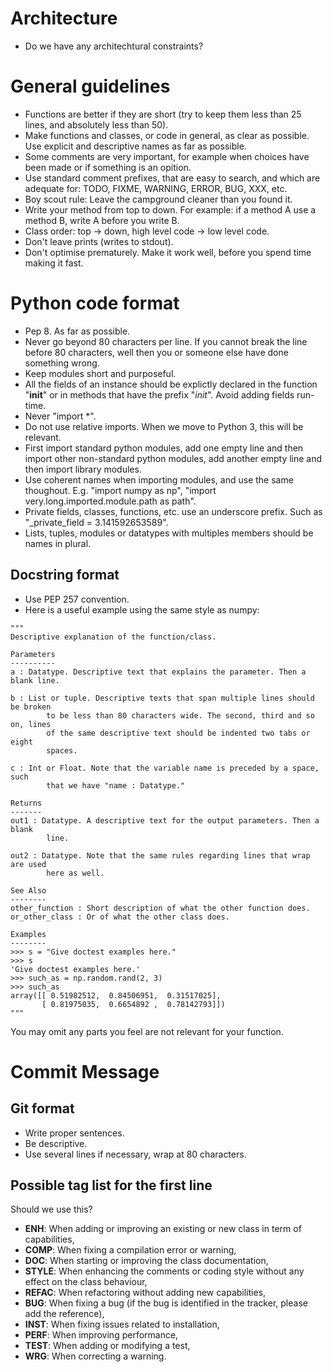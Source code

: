 Architecture
============

- Do we have any architechtural constraints?



General guidelines
==================

- Functions are better if they are short (try to keep them less than 25 lines, and absolutely less than 50).
- Make functions and classes, or code in general, as clear as possible. Use explicit and descriptive names as far as possible.
- Some comments are very important, for example when choices have been made or if something is an opition.
- Use standard comment prefixes, that are easy to search, and which are adequate for: TODO, FIXME, WARNING, ERROR, BUG, XXX, etc.
- Boy scout rule: Leave the campground cleaner than you found it. 
- Write your method from top to down. For example: if a method A use a method B, write A before you write B.
- Class order: top -> down, high level code -> low level code.
- Don't leave prints (writes to stdout).
- Don't optimise prematurely. Make it work well, before you spend time making it fast.



Python code format
==================

- Pep 8. As far as possible.
- Never go beyond 80 characters per line. If you cannot break the line before 80 characters, well then you or someone else have done something wrong.
- Keep modules short and purposeful.
- All the fields of an instance should be explictly declared in the function "__init__" or in methods that have the prefix "_init_". Avoid adding fields run-time.
- Never "import *".
- Do not use relative imports. When we move to Python 3, this will be relevant.
- First import standard python modules, add one empty line and then import other non-standard python modules, add another empty line and then import library modules.
- Use coherent names when importing modules, and use the same thoughout. E.g. "import numpy as np", "import very.long.imported.module.path as path".
- Private fields, classes, functions, etc. use an underscore prefix. Such as "_private_field = 3.141592653589".
- Lists, tuples, modules or datatypes with multiples members should be names in plural.

Docstring format
----------------

- Use PEP 257 convention.
- Here is a useful example using the same style as numpy:
```
"""
Descriptive explanation of the function/class.

Parameters
----------
a : Datatype. Descriptive text that explains the parameter. Then a blank line.

b : List or tuple. Descriptive texts that span multiple lines should be broken
        to be less than 80 characters wide. The second, third and so on, lines
        of the same descriptive text should be indented two tabs or eight
        spaces.

c : Int or Float. Note that the variable name is preceded by a space, such
        that we have "name : Datatype."

Returns
-------
out1 : Datatype. A descriptive text for the output parameters. Then a blank
        line.

out2 : Datatype. Note that the same rules regarding lines that wrap are used
        here as well.

See Also
--------
other_function : Short description of what the other function does.
or_other_class : Or of what the other class does.

Examples
--------
>>> s = "Give doctest examples here."
>>> s
'Give doctest examples here.'
>>> such_as = np.random.rand(2, 3)
>>> such_as
array([[ 0.51982512,  0.84506951,  0.31517025],
       [ 0.81975035,  0.6654892 ,  0.78142793]])
"""
```
You may omit any parts you feel are not relevant for your function.



Commit Message
==============

Git format
----------

- Write proper sentences.
- Be descriptive.
- Use several lines if necessary, wrap at 80 characters.

Possible tag list for the first line
------------------------------------

Should we use this?

- **ENH**: When adding or improving an existing or new class in term of capabilities,
- **COMP**: When fixing a compilation error or warning,
- **DOC**: When starting or improving the class documentation,
- **STYLE**: When enhancing the comments or coding style without any effect on the class behaviour,
- **REFAC**: When refactoring without adding new capabilities,
- **BUG**: When fixing a bug (if the bug is identified in the tracker, please add the reference),
- **INST**: When fixing issues related to installation,
- **PERF**: When improving performance,
- **TEST**: When adding or modifying a test,
- **WRG**: When correcting a warning.
